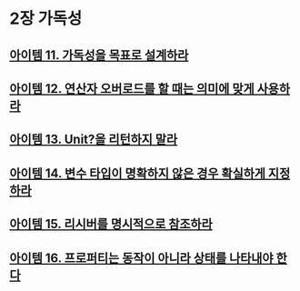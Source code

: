 # 2장 가독성

## [아이템 11. 가독성을 목표로 설계하라](./items/아이템%2011.%20가독성을%20목표로%20설계하라.md)
## [아이템 12. 연산자 오버로드를 할 때는 의미에 맞게 사용하라](./items/아이템%2012.%20연산자%20오버로드를%20할%20때는%20의미에%20맞게%20사용하라.md)
## [아이템 13. Unit?을 리턴하지 말라](./items/아이템%2013.%20Unit?을%20리턴하지%20말라.md)
## [아이템 14. 변수 타입이 명확하지 않은 경우 확실하게 지정하라](./items/아이템%2014.%20변수%20타입이%20명확하지%20않은%20경우%20확실하게%20지정하라.md)
## [아이템 15. 리시버를 명시적으로 참조하라](./items/아이템%2015.%20리시버를%20명시적으로%20참조하라.md)
## [아이템 16. 프로퍼티는 동작이 아니라 상태를 나타내야 한다](./items/아이템%2016.%20프로퍼티는%20동작이%20아니라%20상태를%20나타내야%20한다.md)